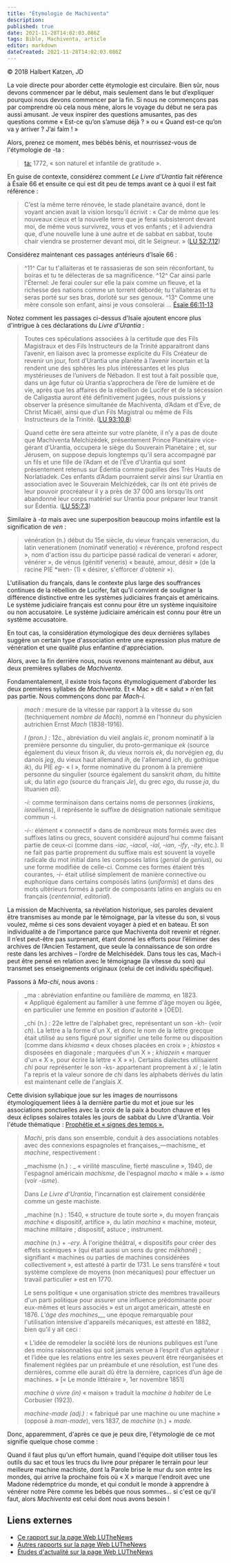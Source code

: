 ```yaml
---
title: "Étymologie de Machiventa"
description: 
published: true
date: 2021-11-28T14:02:03.086Z
tags: Bible, Machiventa, article
editor: markdown
dateCreated: 2021-11-28T14:02:03.086Z
---
```


<p class="v-card v-sheet theme--gris clair lighten-3 px-2">© 2018 Halbert Katzen, JD</p>

La voie directe pour aborder cette étymologie est circulaire. Bien sûr, nous devons commencer par le début, mais seulement dans le but d’expliquer pourquoi nous devons commencer par la fin. Si nous ne commençons pas par comprendre où cela nous mène, alors le voyage du début ne sera pas aussi amusant. Je veux inspirer des questions amusantes, pas des questions comme « Est-ce qu’on s’amuse déjà ? » ou « Quand est-ce qu’on va y arriver ? J’ai faim ! »

Alors, prenez ce moment, mes bébés bénis, et nourrissez-vous de l'étymologie de -ta :

> [ta:](https://www.etymonline.com/word/ta#etymonline_v_4287) 1772, « son naturel et infantile de gratitude ».

En guise de contexte, considérez comment _Le Livre d'Urantia_ fait référence à Ésaïe 66 et ensuite ce qui est dit peu de temps avant ce à quoi il est fait référence :

> C’est la même terre rénovée, le stade planétaire avancé, dont le voyant ancien avait la vision lorsqu’il écrivit : « Car de même que les nouveaux cieux et la nouvelle terre que je ferai subsisteront devant moi, de même vous survivrez, vous et vos enfants ; et il adviendra que, d’une nouvelle lune à une autre et de sabbat en sabbat, toute chair viendra se prosterner devant moi, dit le Seigneur. » ([LU 52:7.12](/fr/The_Urantia_Book/52#p7_12))

Considérez maintenant ces passages antérieurs d’Isaïe 66 :

> ^11^ Car tu t'allaiteras et te rassasieras de son sein réconfortant, tu boiras et tu te délecteras de sa magnificence. ^12^ Car ainsi parle l'Éternel: Je ferai couler sur elle la paix comme un fleuve, et la richesse des nations comme un torrent débordé; tu t'allaiteras et tu seras porté sur ses bras, dorloté sur ses genoux. ^13^ Comme une mère console son enfant, ainsi je vous consolerai … [Ésaïe 66:11-13](/fr/Bible/Isaiah/66#v11)

Notez comment les passages ci-dessus d'Isaïe ajoutent encore plus d'intrigue à ces déclarations du _Livre d'Urantia_ :

> Toutes ces spéculations associées à la certitude que des Fils Magistraux et des Fils Instructeurs de la Trinité apparaitront dans l’avenir, en liaison avec la promesse explicite du Fils Créateur de revenir un jour, font d’Urantia une planète à l’avenir incertain et la rendent une des sphères les plus intéressantes et les plus mystérieuses de l’univers de Nébadon. Il est tout à fait possible que, dans un âge futur où Urantia s’approchera de l’ère de lumière et de vie, après que les affaires de la rébellion de Lucifer et de la sécession de Caligastia auront été définitivement jugées, nous puissions y observer la présence simultanée de Machiventa, d’Adam et d’Ève, de Christ Micaël, ainsi que d’un Fils Magistral ou même de Fils Instructeurs de la Trinité. ([LU 93:10.8](/fr/The_Urantia_Book/93#p10_8))

> Quand cette ère sera atteinte sur votre planète, il n’y a pas de doute que Machiventa Melchizédek, présentement Prince Planétaire vice-gérant d’Urantia, occupera le siège du Souverain Planétaire ; et, sur Jérusem, on suppose depuis longtemps qu’il sera accompagné par un fils et une fille de l’Adam et de l’Ève d’Urantia qui sont présentement retenus sur Édentia comme pupilles des Très Hauts de Norlatiadek. Ces enfants d’Adam pourraient servir ainsi sur Urantia en association avec le Souverain Melchizédek, car ils ont été privés de leur pouvoir procréateur il y a près de 37 000 ans lorsqu’ils ont abandonné leur corps matériel sur Urantia pour préparer leur transit sur Édentia. ([LU 55:7.3](/fr/The_Urantia_Book/55#p7_3))

Similaire à _\-ta_ mais avec une superposition beaucoup moins infantile est la signification de _ven_ :

> vénération (n.) début du 15e siècle, du vieux français veneracion, du latin venerationem (nominatif veneratio) « révérence, profond respect », nom d'action issu du participe passé radical de venerari « adorer, vénérer », de vénus (génitif veneris) « beauté, amour, désir » (de la racine PIE \*wen- (1) « désirer, s'efforcer d'obtenir »).

L'utilisation du français, dans le contexte plus large des souffrances continues de la rébellion de Lucifer, fait qu'il convient de souligner la différence distinctive entre les systèmes judiciaires français et américains. Le système judiciaire français est connu pour être un système inquisitoire ou non accusatoire. Le système judiciaire américain est connu pour être un système accusatoire.

En tout cas, la considération étymologique des deux dernières syllabes suggère un certain type d'association entre une expression plus mature de vénération et une qualité plus enfantine d'appréciation.

Alors, avec la fin derrière nous, nous revenons maintenant au début, aux deux premières syllabes de _Machiventa_.

Fondamentalement, il existe trois façons étymologiquement d'aborder les deux premières syllabes de _Machiventa_. Et « Mac » dit « salut » n'en fait pas partie. Nous commençons donc par _Mach-i._

> _mach :_ mesure de la vitesse par rapport à la vitesse du son (techniquement _nombre de Mach_), nommé en l'honneur du physicien autrichien Ernst _Mach_ (1838-1916).
> 
> _I (pron.) :_ 12c., abréviation du vieil anglais _ic_, pronom nominatif à la première personne du singulier, du proto-germanique _ek_ (source également du vieux frison _ik_, du vieux norrois _ek_, du norvégien _eg_, du danois _jeg_, du vieux haut allemand _ih_, de l'allemand _ich_, du gothique _ik_), du PIE _eg-_ « I », forme nominative du pronom à la première personne du singulier (source également du sanskrit _aham_, du hittite _uk_, du latin _ego_ (source du français _Je_), du grec _ego_, du russe _ja_, du lituanien _aš_).
> 
> _\-i:_ comme terminaison dans certains noms de personnes (_irakiens_, _israéliens_), il représente le suffixe de désignation nationale sémitique commun _\-i_.
> 
> _\-i-:_ élément « connectif » dans de nombreux mots formés avec des suffixes latins ou grecs, souvent considéré aujourd'hui comme faisant partie de ceux-ci (comme dans _\-iac_, _\-iacal_, _\-ial_, _\-ian_, _\-ify_, _\-ity_, etc.). Il ne fait pas partie proprement du suffixe mais est souvent la voyelle radicale du mot initial dans les composés latins (_genial_ de _genius_), ou une forme modifiée de celle-ci. Comme ces formes étaient très courantes, _\-i-_ était utilisé simplement de manière connective ou euphonique dans certains composés latins (_uniformis_) et dans des mots ultérieurs formés à partir de composants latins en anglais ou en français (_centennial_, _editorial_).

La mission de Machiventa, sa révélation historique, ses paroles devaient être transmises au monde par le témoignage, par la vitesse du son, si vous voulez, même si ces sons devaient voyager à pied et en bateau. Et son individualité a de l’importance parce que Machiventa doit revenir et régner. Il n’est peut-être pas surprenant, étant donné les efforts pour l’éliminer des archives de l’Ancien Testament, que seule la connaissance de son ordre reste dans les archives – l’ordre de Melchisédek. Dans tous les cas, Mach-i peut être pensé en relation avec le témoignage (la vitesse du son) qui transmet ses enseignements originaux (celui de cet individu spécifique).

Passons à _Ma-chi_, nous avons :

> _ma : abréviation enfantine ou familière de _mamma,_ en 1823. « Appliqué également au familier à une femme d'âge moyen ou âgée, en particulier une femme en position d'autorité » \[OED\].
> 
> _chi (n.) : 22e lettre de l'alphabet grec, représentant un son -kh- (voir _ch_). La lettre a la forme d'un X, et donc le nom de la lettre grecque était utilisé au sens figuré pour signifier une telle forme ou disposition (comme dans _khiasma_ « deux choses placées en croix » ; _khiastos_ « disposées en diagonale ; marquées d'un X » ; _khiazein_ « marquer d'un « X », pour écrire la lettre « X » »). Certains dialectes utilisaient _chi_ pour représenter le son -ks- appartenant proprement à _xi_ ; le latin l'a repris et la valeur sonore de _chi_ dans les alphabets dérivés du latin est maintenant celle de l'anglais _X_.

Cette division syllabique joue sur les images de nourrissons étymologiquement liées à la dernière partie du mot et joue sur les associations ponctuelles avec la croix de la paix à bouton chauve et les deux éclipses solaires totales les jours de sabbat du Livre d'Urantia. Voir l'étude thématique : [Prophétie et « signes des temps ».](https://ubannotated.com/main-menu/animated/topical-studies/prophecy-and-signs-of-the-times/)

> _Machi_, pris dans son ensemble, conduit à des associations notables avec des connexions espagnoles et françaises_—machisme_ et _machine_, respectivement :
> 
> _machisme (n.) : _ « virilité masculine, fierté masculine », 1940, de l'espagnol américain _machisme_, de l'espagnol _macho_ « mâle » + _ismo_ (voir _\-isme_).
> 
> Dans _Le Livre d'Urantia_, l'incarnation est clairement considérée comme un geste machiste.
> 
> _machine (n.) : 1540, « structure de toute sorte », du moyen français _machine_ « dispositif, artifice », du latin _machina_ « machine, moteur, machine militaire ; dispositif, astuce ; instrument.
> 
> _machine_ (n.) + _\-ery._ À l'origine théâtral, « dispositifs pour créer des effets scéniques » (qui était aussi un sens du grec _mēkhanē_) ; signifiant « machines ou parties de machines considérées collectivement », est attesté à partir de 1731. Le sens transféré « tout système complexe de moyens (non mécaniques) pour effectuer un travail particulier » est en 1770.
> 
> Le sens politique « une organisation stricte des membres travailleurs d'un parti politique pour assurer une influence prédominante pour eux-mêmes et leurs associés » est un argot américain, attesté en 1876. _L'âge des machines__,_ une époque remarquable pour l'utilisation intensive d'appareils mécaniques, est attesté en 1882, bien qu'il y ait ceci :
> 
> « L’idée de remodeler la société lors de réunions publiques est l’une des moins raisonnables qui soit jamais venue à l’esprit d’un agitateur : et l’idée que les relations entre les sexes peuvent être réorganisées et finalement réglées par un préambule et une résolution, est l’une des dernières, comme elle aurait dû être la dernière, caprices d’un âge de machines. » \[« Le monde littéraire », 1er novembre 1851\]
> 
> _machine à vivre_ _(in)_ « maison » traduit la _machine à habiter_ de Le Corbusier (1923).
> 
> _machine-made (adj.) :_ « fabriqué par une machine ou une machine » (opposé à _man-made_), vers 1837, de _machine_ (n.) + _made._

Donc, apparemment, d'après ce que je peux dire, l'étymologie de ce mot signifie quelque chose comme :

Quand il faut plus qu'un effort humain, quand l'équipe doit utiliser tous les outils du sac et tous les trucs du livre pour préparer le terrain pour leur meilleure machine machiste, dont la Parole brise le mur du son entre les mondes, qui arrive la prochaine fois où « X » marque l'endroit avec une Madone rédemptrice du monde, et qui conduit le monde à apprendre à vénérer notre Père comme les bébés que nous sommes… si c'est ce qu'il faut, alors _Machiventa_ est celui dont nous avons besoin !

## Liens externes

* [Ce rapport sur la page Web LUTheNews](https://ubannotated.com/main-menu/animated/topical-studies/machiventa-melchizedek/machiventa-etymology/)
* [Autres rapports sur la page Web LUTheNews](https://ubannotated.com/ubthenews/reports_list/)
* [Études d'actualité sur la page Web LUTheNews](https://ubannotated\.com/main-menu/animated/Topical%20Studies/)

<br>

